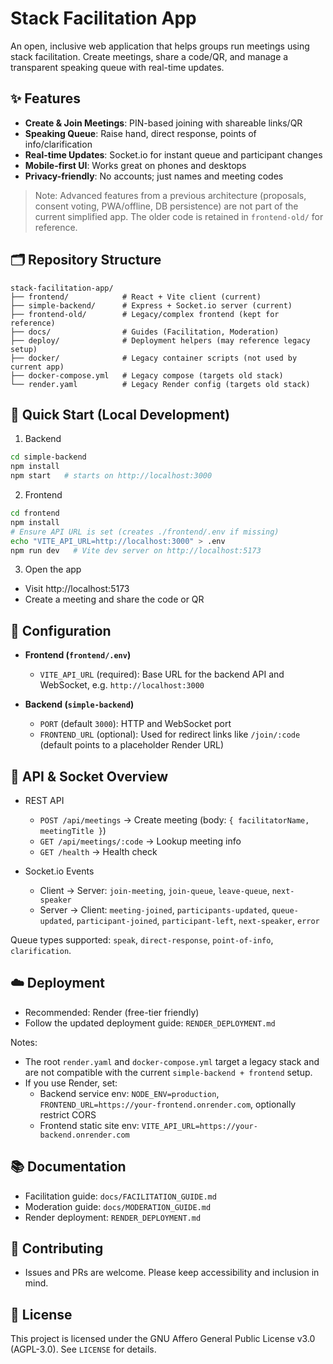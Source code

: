 # Stack Facilitation App

An open, inclusive web application that helps groups run meetings using stack facilitation. Create meetings, share a code/QR, and manage a transparent speaking queue with real-time updates.

## ✨ Features

- **Create & Join Meetings**: PIN-based joining with shareable links/QR
- **Speaking Queue**: Raise hand, direct response, points of info/clarification
- **Real-time Updates**: Socket.io for instant queue and participant changes
- **Mobile-first UI**: Works great on phones and desktops
- **Privacy-friendly**: No accounts; just names and meeting codes

> Note: Advanced features from a previous architecture (proposals, consent voting, PWA/offline, DB persistence) are not part of the current simplified app. The older code is retained in `frontend-old/` for reference.

## 🗂️ Repository Structure

```
stack-facilitation-app/
├── frontend/            # React + Vite client (current)
├── simple-backend/      # Express + Socket.io server (current)
├── frontend-old/        # Legacy/complex frontend (kept for reference)
├── docs/                # Guides (Facilitation, Moderation)
├── deploy/              # Deployment helpers (may reference legacy setup)
├── docker/              # Legacy container scripts (not used by current app)
├── docker-compose.yml   # Legacy compose (targets old stack)
└── render.yaml          # Legacy Render config (targets old stack)
```

## 🚀 Quick Start (Local Development)

1) Backend

```bash
cd simple-backend
npm install
npm start   # starts on http://localhost:3000
```

2) Frontend

```bash
cd frontend
npm install
# Ensure API URL is set (creates ./frontend/.env if missing)
echo "VITE_API_URL=http://localhost:3000" > .env
npm run dev   # Vite dev server on http://localhost:5173
```

3) Open the app

- Visit http://localhost:5173
- Create a meeting and share the code or QR

## 🔧 Configuration

- **Frontend (`frontend/.env`)**
  - `VITE_API_URL` (required): Base URL for the backend API and WebSocket, e.g. `http://localhost:3000`

- **Backend (`simple-backend`)**
  - `PORT` (default `3000`): HTTP and WebSocket port
  - `FRONTEND_URL` (optional): Used for redirect links like `/join/:code` (default points to a placeholder Render URL)

## 📡 API & Socket Overview

- REST API
  - `POST /api/meetings` → Create meeting (body: `{ facilitatorName, meetingTitle }`)
  - `GET /api/meetings/:code` → Lookup meeting info
  - `GET /health` → Health check

- Socket.io Events
  - Client → Server: `join-meeting`, `join-queue`, `leave-queue`, `next-speaker`
  - Server → Client: `meeting-joined`, `participants-updated`, `queue-updated`, `participant-joined`, `participant-left`, `next-speaker`, `error`

Queue types supported: `speak`, `direct-response`, `point-of-info`, `clarification`.

## ☁️ Deployment

- Recommended: Render (free-tier friendly)
- Follow the updated deployment guide: `RENDER_DEPLOYMENT.md`

Notes:
- The root `render.yaml` and `docker-compose.yml` target a legacy stack and are not compatible with the current `simple-backend + frontend` setup.
- If you use Render, set:
  - Backend service env: `NODE_ENV=production`, `FRONTEND_URL=https://your-frontend.onrender.com`, optionally restrict CORS
  - Frontend static site env: `VITE_API_URL=https://your-backend.onrender.com`

## 📚 Documentation

- Facilitation guide: `docs/FACILITATION_GUIDE.md`
- Moderation guide: `docs/MODERATION_GUIDE.md`
- Render deployment: `RENDER_DEPLOYMENT.md`

## 🤝 Contributing

- Issues and PRs are welcome. Please keep accessibility and inclusion in mind.

## 📄 License

This project is licensed under the GNU Affero General Public License v3.0 (AGPL-3.0). See `LICENSE` for details.

